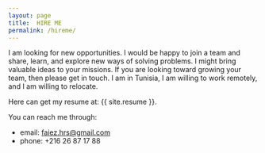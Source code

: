 ```yaml
---
layout: page
title:  HIRE ME
permalink: /hireme/
---
```


I am looking for new opportunities.
I would be happy to join a team and share, learn, and explore new ways of solving problems.
I might bring valuable ideas to your missions.
If you are looking toward growing your team, then please get in touch.
I am in Tunisia, I am willing to work remotely, and I am willing to relocate.

Here can get my resume at: {{ site.resume }}.

You can reach me through:
 * email: faiez.hrs@gmail.com
 * phone: +216 26 87 17 88
